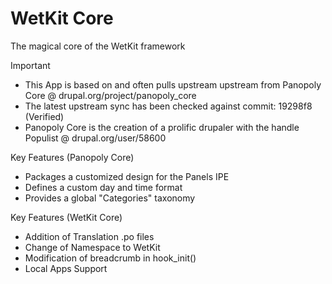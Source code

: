 WetKit Core
==============
The magical core of the WetKit framework

Important
* This App is based on and often pulls upstream upstream from Panopoly Core @ drupal.org/project/panopoly_core
* The latest upstream sync has been checked against commit: 19298f8 (Verified)
* Panopoly Core is the creation of a prolific drupaler with the handle Populist @ drupal.org/user/58600

Key Features (Panopoly Core)
* Packages a customized design for the Panels IPE
* Defines a custom day and time format
* Provides a global "Categories" taxonomy

Key Features (WetKit Core)
* Addition of Translation .po files
* Change of Namespace to WetKit
* Modification of breadcrumb in hook_init()
* Local Apps Support
